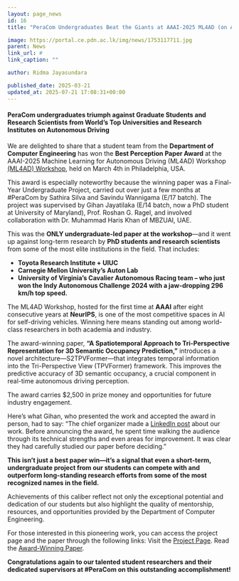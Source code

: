 ```yaml
---
layout: page_news
id: 16
title: "PeraCom Undergraduates Beat the Giants at AAAI-2025 ML4AD (on Autonomous Driving)"

image: https://portal.ce.pdn.ac.lk/img/news/1753117711.jpg
parent: News
link_url: #
link_caption: ""

author: Ridma Jayasundara

published_date: 2025-03-21
updated_at: 2025-07-21 17:08:31+00:00
---
```


<h4>PeraCom undergraduates triumph against Graduate Students and Research Scientists from World’s Top Universities and Research Institutes on Autonomous Driving</h4><p>We are delighted to share that a student team from the <strong>Department of Computer Engineering</strong> has won the <strong>Best Perception Paper Award</strong> at the AAAI-2025 Machine Learning for Autonomous Driving (ML4AD) Workshop <a href="https://ml4ad.github.io/">(ML4AD) Workshop</a>, held on March 4th in Philadelphia, USA.</p><p>This award is especially noteworthy because the winning paper was a Final-Year Undergraduate Project, carried out over just a few months at #PeraCom by Sathira Silva and Savindu Wannigama (E/17 batch). The project was supervised by Gihan Jayatilaka (E/14 batch, now a PhD student at University of Maryland), Prof. Roshan G. Ragel, and involved collaboration with Dr. Muhammad Haris Khan of MBZUAI, UAE.</p><p>This was the <strong>ONLY undergraduate-led paper at the workshop</strong>—and it went up against long-term research by <strong>PhD students and research scientists</strong> from some of the most elite institutions in the field. That includes:</p><ul><li><strong>Toyota Research Institute + UIUC</strong></li><li><strong>Carnegie Mellon University’s Auton Lab</strong></li><li><strong>University of Virginia’s Cavalier Autonomous Racing team – who just won the Indy Autonomous Challenge 2024 with a jaw-dropping 296 km/h top speed.</strong></li></ul><p>The ML4AD Workshop, hosted for the first time at <strong>AAAI</strong> after eight consecutive years at <strong>NeurIPS</strong>, is one of the most competitive spaces in AI for self-driving vehicles. Winning here means standing out among world-class researchers in both academia and industry.</p><p>The award-winning paper, <strong>“A Spatiotemporal Approach to Tri-Perspective Representation for 3D Semantic Occupancy Prediction,”</strong> introduces a novel architecture—S2TPVFormer—that integrates temporal information into the Tri-Perspective View (TPVFormer) framework. This improves the predictive accuracy of 3D semantic occupancy, a crucial component in real-time autonomous driving perception.</p><p>The award carries $2,500 in prize money and opportunities for future industry engagement.</p><p>Here’s what Gihan, who presented the work and accepted the award in person, had to say: “The chief organizer made a <a href="https://www.linkedin.com/posts/petyushko_aaai-ml4ad-activity-7302813945524797440-3Qjr/">LinkedIn post</a> about our work. Before announcing the award, he spent time walking the audience through its technical strengths and even areas for improvement. It was clear they had carefully studied our paper before deciding.”</p><p><strong>This isn’t just a best paper win—it’s a signal that even a short-term, undergraduate project from our students can compete with and outperform long-standing research efforts from some of the most recognized names in the field.</strong></p><p>Achievements of this caliber reflect not only the exceptional potential and dedication of our students but also highlight the quality of mentorship, resources, and opportunities provided by the Department of Computer Engineering.</p><p>For those interested in this pioneering work, you can access the project page and the paper through the following links: Visit the <a href="https://projects.ce.pdn.ac.lk/">Project Page</a>. Read the <a href="https://ml4ad.github.io/files/papers2025/A%20Spatiotemporal%20Approach%20to%20Tri-Perspective%20Representation%20for%203D%20Semantic%20Occupancy%20Prediction.pdf">Award-Winning Paper</a>.</p><p><strong>Congratulations again to our talented student researchers and their dedicated supervisors at #PeraCom on this outstanding accomplishment!</strong></p>

<!-- Automated Update by GitHub Actions -->
